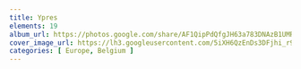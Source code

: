```yaml
---
title: Ypres
elements: 19
album_url: https://photos.google.com/share/AF1QipPdQfgJH63a783DNAzB1UMRs9eRv2ZLaYc-C8gVoQmHrtLElma5Pydyf4leBOEXBw?key=ZUViTU1qWWN0bmxwZlpPUXpvQkRvVVFsZFYwQTZB
cover_image_url: https://lh3.googleusercontent.com/5iXH6QzEnDs3DFjhi_r9ZSVP8enkwhNsaIq0pf_IddCaW3Fge6fsAs6qOopzZgM3sLuZh2HoZiJVgKdyUcorEpVg4b8RB9KngnkLBjYJBd39iHkgGTC-kinfhbT62YiYQwJX2SBx9H7dSCv0aYyAflDEZoHx0f_3vfYdQAqZJGek8KR-JJasQ5r_EhMW7mUYiYYwxG6MS4GwC8tRDRaJSAeIBCDT6OxCuDW9NhC8n4h4_yvNqV7rLirX7f8X4iXmojRPB2MsnHezAwrmzvyCAmcEPB2eqVb3rjqPqBNQ5WgvmeG9npDpC6ruxSSCFAH36qNGdtmJsTcJN0CHNduFLymMKVb8lrFKY_zMKnI6O3zQV1DAjtH-U_yPyLAW3dDeQDtPToYR33tu-3e7VA-XwgP6k8OH8w-eGpeRRf2NnOWhDoVd6MIMTfyCjIG2Z_Y5-eRpAGN8mmv21bvAZIXXPuANtRsjYeoasPnVZnTCvyn2M32a-d6L7tK-9MmvbqaGuwKMvX_1rWAM5eAdLmGS_c0jfvWOZWPjGRXiyAVnYUp7EfYdLKSPz-vyUbiPD-01gg74FbJp2LKFL2zwprwQRTzysIT0PMJJdKu17bTGpUwf-4MhOgr_SVzuaJvzE44t4CqaXtDRbR4LxFAZ_dvCFFVGV_nAPgj5lyMhpPZ4xrK_IX1xEX7j7UBA=s218-p-k-no
categories: [ Europe, Belgium ]
---
```

